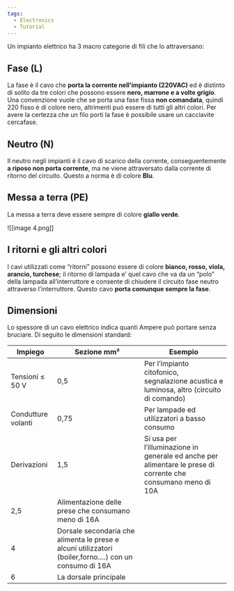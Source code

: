 ```yaml
---
tags:
  - Electronics
  - Tutorial
---
```



Un impianto elettrico ha 3 macro categorie di fili che lo attraversano:

## Fase (L)

La fase è il cavo che **porta la corrente nell’impianto (220VAC)** ed è distinto di solito da tre colori che possono essere **nero, marrone e a volte grigio**. Una convenzione vuole che se porta una fase fissa **non comandata**, quindi 220 fisso è di colore nero, altrimenti può essere di tutti gli altri colori. Per avere la certezza che un filo porti la fase è possibile usare un cacciavite cercafase.

## Neutro (N)

Il neutro negli impianti è il cavo di scarico della corrente, conseguentemente **a riposo non porta corrente**, ma ne viene attraversato dalla corrente di ritorno del circuito. Questo a norma è di colore **Blu**.

## Messa a terra (PE)

La messa a terra deve essere sempre di colore **giallo verde**.

![[image 4.png]]

## I ritorni e gli altri colori

I cavi utilizzati come “ritorni” possono essere di colore **bianco, rosso, viola, arancio, turchese**; il ritorno di lampada e’ quel cavo che va da un “polo” della lampada all’interruttore e consente di chiudere il circuito fase neutro attraverso l’interruttore. Questo cavo **porta comunque sempre la fase**.

## Dimensioni

Lo spessore di un cavo elettrico indica quanti Ampere può portare senza bruciare. Di seguito le dimensioni standard:


| Impiego | Sezione mm² | Esempio |
| ------ | ------ | ------ |
| Tensioni ≤ 50 V | 0,5 | Per l’impianto citofonico, segnalazione acustica e luminosa, altro (circuito di comando)  |
| Condutture volanti | 0,75| Per lampade ed utilizzatori a basso consumo |
|  Derivazioni | 1,5 | Si usa per l’illuminazione in generale ed anche per alimentare le prese di corrente che consumano meno di 10A |
| 2,5 | Alimentazione delle prese che consumano meno di 16A ||
| 4| Dorsale secondaria  che alimenta le prese e alcuni utilizzatori (boiler,forno….) con un consumo di 16A ||
| 6| La dorsale principale  ||